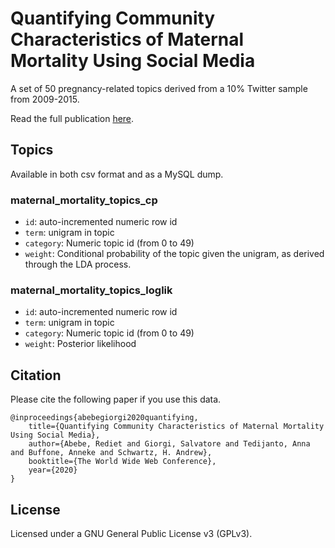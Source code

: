 # Quantifying Community Characteristics of Maternal Mortality Using Social Media

A set of 50 pregnancy-related topics derived from a 10% Twitter sample from 2009-2015. 

Read the full publication [here](https://arxiv.org/abs/2004.06303). 

## Topics

Available in both csv format and as a MySQL dump.

### maternal_mortality_topics_cp

* `id`: auto-incremented numeric row id
* `term`: unigram in topic
* `category`: Numeric topic id (from 0 to 49)
* `weight`: Conditional probability of the topic given the unigram, as derived through the LDA process. 

### maternal_mortality_topics_loglik

* `id`: auto-incremented numeric row id 
* `term`: unigram in topic
* `category`: Numeric topic id (from 0 to 49)
* `weight`: Posterior likelihood

## Citation

Please cite the following paper if you use this data. 

```
@inproceedings{abebegiorgi2020quantifying,
    title={Quantifying Community Characteristics of Maternal Mortality Using Social Media}, 
    author={Abebe, Rediet and Giorgi, Salvatore and Tedijanto, Anna and Buffone, Anneke and Schwartz, H. Andrew}, 
    booktitle={The World Wide Web Conference},
    year={2020}
}
```

## License

Licensed under a GNU General Public License v3 (GPLv3).

